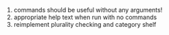 1. commands should be useful without any arguments!
2. appropriate help text when run with no commands
3. reimplement plurality checking and category shelf